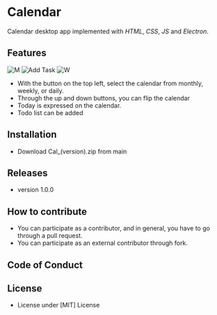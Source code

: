 # Calendar
Calendar desktop app implemented with *HTML*, *CSS*, *JS* and *Electron*.

## Features
![M](https://user-images.githubusercontent.com/65753502/119301685-d4bd5f80-bc9d-11eb-890b-a7729c3c38c7.PNG)
![Add Task](https://user-images.githubusercontent.com/65753502/119301703-dd159a80-bc9d-11eb-9961-a3445a32a236.PNG)
![W](https://user-images.githubusercontent.com/65753502/119302634-637eac00-bc9f-11eb-8bc7-bcee9d8e17c7.PNG)

- With the button on the top left, select the calendar from monthly, weekly, or daily.
- Through the up and down buttons, you can flip the calendar
- Today is expressed on the calendar.
- Todo list can be added

## Installation
- Download Cal_(version).zip from main

## Releases
- version 1.0.0

## How to contribute
- You can participate as a contributor, and in general, you have to go through a pull request.
- You can participate as an external contributor through fork.
 
## Code of Conduct

## License
- License under [MIT] License
